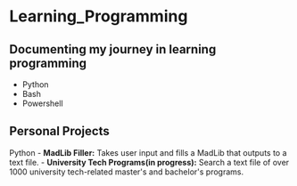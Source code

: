 # Learning_Programming
## Documenting my journey in learning programming
- Python
- Bash
- Powershell

## Personal Projects

  Python
    - **MadLib Filler:** Takes user input and fills a MadLib that outputs to a text file.
    - **University Tech Programs(in progress):** Search a text file of over 1000 university tech-related master's and bachelor's programs.
